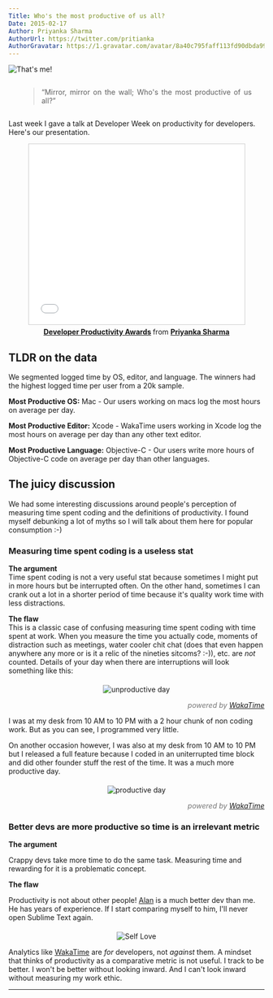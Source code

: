 ```yaml
---
Title: Who's the most productive of us all?
Date: 2015-02-17
Author: Priyanka Sharma
AuthorUrl: https://twitter.com/pritianka
AuthorGravatar: https://1.gravatar.com/avatar/8a40c795faff113fd90dbda994d43156
---
```


![That's me!](https://wakatime.com/static/img/blog/priyanka-dev-week-2015.png "Priyanka at Developer Week")


<div style="text-align:center;">
    <div style="width:90%; text-align:justify; display:inline-block;">
        <blockquote>“Mirror, mirror on the wall; Who's the most productive of us all?”</blockquote>
    </div>
</div>

Last week I gave a talk at Developer Week on productivity for developers.  Here's our presentation.

<div style="text-align:center;">
    <iframe src="//www.slideshare.net/slideshow/embed_code/44574615" width="425" height="355" frameborder="0" marginwidth="0" marginheight="0" scrolling="no" style="border:1px solid #CCC; border-width:1px; margin-bottom:5px; max-width: 100%;" allowfullscreen> </iframe>
    <div style="margin-bottom:5px"><strong><a href="//www.slideshare.net/priyankasharma260/developer-productivity-awards" title="Developer Productivity Awards" target="_blank">Developer Productivity Awards</a> </strong> from <strong><a href="//www.slideshare.net/priyankasharma260" target="_blank">Priyanka Sharma</a></strong></div>
</div>

## TLDR on the data

We segmented logged time by OS, editor, and language. The winners had the highest logged time per user from a 20k sample.

**Most Productive OS:** Mac - Our users working on macs log the most hours on average per day.

**Most Productive Editor:** Xcode - WakaTime users working in Xcode log the most hours on average per day than any other text editor.

**Most Productive Language:** Objective-C - Our users write more hours of Objective-C code on average per day than other languages.

## The juicy discussion  

We had some interesting discussions around people's perception of measuring time spent coding and the definitions of productivity.  I found myself debunking a lot of myths so I will talk about them here for popular consumption :-)

### Measuring time spent coding is a useless stat

**The argument**  
Time spent coding is not a very useful stat because sometimes I might put in more hours but be interrupted often.  On the other hand, sometimes I can crank out a lot in a shorter period of time because it's quality work time with less distractions.

**The flaw**  
This is a classic case of confusing measuring time spent coding with time spent at work.  When you measure the time you actually code, moments of distraction such as meetings, water cooler chit chat (does that even happen anywhere any more or is it a relic of the nineties sitcoms? :-)), etc. are *not* counted.  Details of your day when there are interruptions will look something like this:

<p style="text-align:center; margin-bottom:0; margin-top: 20px;">
    <img src="https://wakatime.com/static/img/blog/chart-single-day-bad.png" alt="unproductive day" title="unproductive day" class="img-thumbnail">
</p>
<p style="text-align:right; color:#777;"><i>powered by <a href="https://wakatime.com">WakaTime</a></i></p>

<p>I was at my desk from 10 AM to 10 PM with a 2 hour chunk of non coding work.  But as you can see, I programmed very little.</p>

<p>On another occasion however, I was also at my desk from 10 AM to 10 PM but I released a full feature because I coded in an uniterrupted time block and did other founder stuff the rest of the time.  It was a much more productive day.</p>

<p style="text-align:center; margin-bottom:0; margin-top: 20px;">
    <img src="https://wakatime.com/static/img/blog/chart-single-day-good.png" alt="productive day" title="productive day" class="img-thumbnail">
</p>
<p style="text-align:right; color:#777;"><i>powered by <a href="https://wakatime.com">WakaTime</a></i></p>

<h3>Better devs are more productive so time is an irrelevant metric</h3>

<p><strong>The argument</strong></p>
<p>Crappy devs take more time to do the same task.  Measuring time and rewarding for it is a problematic concept.</p>

<p><strong>The flaw</strong></p>
<p>Productivity is not about other people!  <a href="https://wakatime.com/@alan">Alan</a> is a much better dev than me.  He has years of experience.  If I start comparing myself to him, I'll never open Sublime Text again.</p>

<p style="text-align:center; margin-bottom:0; margin-top: 20px;">
	<img src="https://wakatime.com/static/img/blog/learn-to-love-yourself.jpg" alt="Self Love " title="love yourself" />
</p>

Analytics like [WakaTime](https://wakatime.com) are *for* developers, not *against* them.  A mindset that thinks of productivity as a comparative metric is not useful.  I track to be better.  I won't be better without looking inward.  And I can't look inward without measuring my work ethic.

------------
